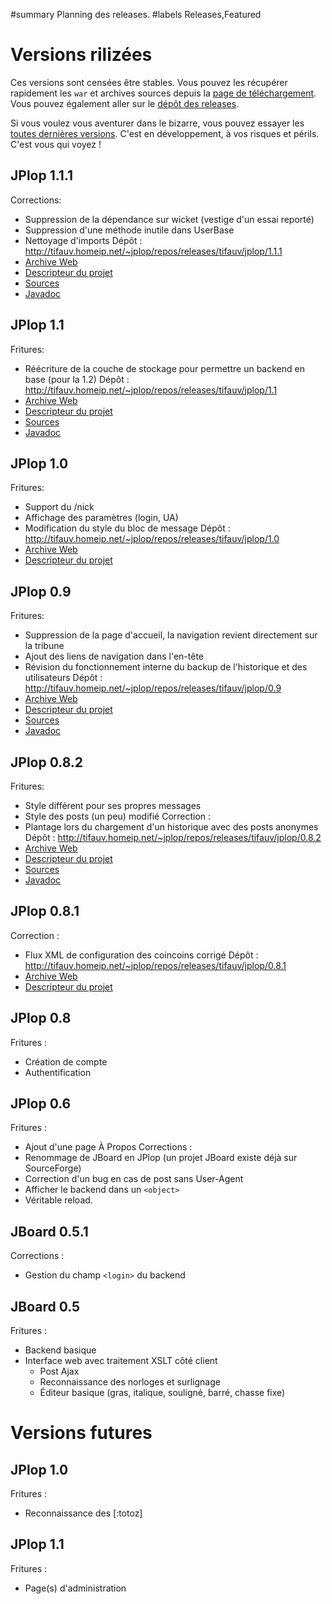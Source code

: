 ﻿#summary Planning des releases.
#labels Releases,Featured

# Versions rilizées #
Ces versions sont censées être stables. Vous pouvez les récupérer rapidement les `war` et archives sources depuis la [page de téléchargement](http://code.google.com/p/jplop/downloads/list). Vous pouvez également aller sur le [dépôt des releases](http://tifauv.homeip.net/~jplop/repos/releases/tifauv/jplop).

Si vous voulez vous aventurer dans le bizarre, vous pouvez essayer les [toutes dernières versions](http://tifauv.homeip.net/~jplop/repos/snapshots/tifauv/jplop). C'est en développement, à vos risques et périls. C'est vous qui voyez !

## JPlop 1.1.1 ##
Corrections:
  * Suppression de la dépendance sur wicket (vestige d'un essai reporté)
  * Suppression d'une méthode inutile dans UserBase
  * Nettoyage d'imports
Dépôt : http://tifauv.homeip.net/~jplop/repos/releases/tifauv/jplop/1.1.1
  * [Archive Web](http://tifauv.homeip.net/~jplop/repos/releases/tifauv/jplop/1.1.1/jplop-1.1.1.war)
  * [Descripteur du projet](http://tifauv.homeip.net/~jplop/repos/releases/tifauv/jplop/1.1.1/jplop-1.1.1.pom)
  * [Sources](http://tifauv.homeip.net/~jplop/repos/releases/tifauv/jplop/1.1.1/jplop-1.1.1-sources.jar)
  * [Javadoc](http://tifauv.homeip.net/~jplop/repos/releases/tifauv/jplop/1.1.1/jplop-1.1.1-javadoc.jar)

## JPlop 1.1 ##
Fritures:
  * Réécriture de la couche de stockage pour permettre un backend en base (pour la 1.2)
Dépôt : http://tifauv.homeip.net/~jplop/repos/releases/tifauv/jplop/1.1
  * [Archive Web](http://tifauv.homeip.net/~jplop/repos/releases/tifauv/jplop/1.1/jplop-1.1.war)
  * [Descripteur du projet](http://tifauv.homeip.net/~jplop/repos/releases/tifauv/jplop/1.1/jplop-1.1.pom)
  * [Sources](http://tifauv.homeip.net/~jplop/repos/releases/tifauv/jplop/1.1/jplop-1.1-sources.jar)
  * [Javadoc](http://tifauv.homeip.net/~jplop/repos/releases/tifauv/jplop/1.1/jplop-1.1-javadoc.jar)

## JPlop 1.0 ##
Fritures:
  * Support du /nick
  * Affichage des paramètres (login, UA)
  * Modification du style du bloc de message
Dépôt : http://tifauv.homeip.net/~jplop/repos/releases/tifauv/jplop/1.0
  * [Archive Web](http://tifauv.homeip.net/~jplop/repos/releases/tifauv/jplop/1.0/jplop-1.0.war)
  * [Descripteur du projet](http://tifauv.homeip.net/~jplop/repos/releases/tifauv/jplop/1.0/jplop-1.0.pom)

## JPlop 0.9 ##
Fritures:
  * Suppression de la page d'accueil, la navigation revient directement sur la tribune
  * Ajout des liens de navigation dans l'en-tête
  * Révision du fonctionnement interne du backup de l'historique et des utilisateurs
Dépôt : http://tifauv.homeip.net/~jplop/repos/releases/tifauv/jplop/0.9
  * [Archive Web](http://tifauv.homeip.net/~jplop/repos/releases/tifauv/jplop/0.9/jplop-0.9.war)
  * [Descripteur du projet](http://tifauv.homeip.net/~jplop/repos/releases/tifauv/jplop/0.9/jplop-0.9.pom)
  * [Sources](http://tifauv.homeip.net/~jplop/repos/releases/tifauv/jplop/0.9/jplop-0.9-sources.jar)
  * [Javadoc](http://tifauv.homeip.net/~jplop/repos/releases/tifauv/jplop/0.9/jplop-0.9-javadoc.jar)

## JPlop 0.8.2 ##
Fritures:
  * Style différent pour ses propres messages
  * Style des posts (un peu) modifié
Correction :
  * Plantage lors du chargement d'un historique avec des posts anonymes
Dépôt : http://tifauv.homeip.net/~jplop/repos/releases/tifauv/jplop/0.8.2
  * [Archive Web](http://tifauv.homeip.net/~jplop/repos/releases/tifauv/jplop/0.8.2/jplop-0.8.2.war)
  * [Descripteur du projet](http://tifauv.homeip.net/~jplop/repos/releases/tifauv/jplop/0.8.2/jplop-0.8.2.pom)
  * [Sources](http://tifauv.homeip.net/~jplop/repos/releases/tifauv/jplop/0.8.2/jplop-0.8.2-sources.jar)
  * [Javadoc](http://tifauv.homeip.net/~jplop/repos/releases/tifauv/jplop/0.8.2/jplop-0.8.2-javadoc.jar)

## JPlop 0.8.1 ##
Correction :
  * Flux XML de configuration des coincoins corrigé
Dépôt : http://tifauv.homeip.net/~jplop/repos/releases/tifauv/jplop/0.8.1
  * [Archive Web](http://tifauv.homeip.net/~jplop/repos/releases/tifauv/jplop/0.8.1/jplop-0.8.1.war)
  * [Descripteur du projet](http://tifauv.homeip.net/~jplop/repos/releases/tifauv/jplop/0.8.1/jplop-0.8.1.pom)

## JPlop 0.8 ##
Fritures :
  * Création de compte
  * Authentification

## JPlop 0.6 ##
Fritures :
  * Ajout d'une page À Propos
Corrections :
  * Renommage de JBoard en JPlop (un projet JBoard existe déjà sur SourceForge)
  * Correction d'un bug en cas de post sans User-Agent
  * Afficher le backend dans un `<object>`
  * Véritable reload.

## JBoard 0.5.1 ##
Corrections :
  * Gestion du champ `<login>` du backend

## JBoard 0.5 ##
Fritures :
  * Backend basique
  * Interface web avec traitement XSLT côté client
    * Post Ajax
    * Reconnaissance des norloges et surlignage
    * Éditeur basique (gras, italique, souligné, barré, chasse fixe)


# Versions futures #

## JPlop 1.0 ##
Fritures :
  * Reconnaissance des [:totoz]

## JPlop 1.1 ##
Fritures :
  * Page(s) d'administration